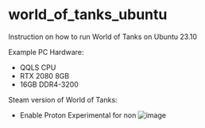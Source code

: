 # world_of_tanks_ubuntu
Instruction on how to run World of Tanks on Ubuntu 23.10

Example PC Hardware:
- QQLS CPU
- RTX 2080 8GB
- 16GB DDR4-3200

Steam version of World of Tanks:
- Enable Proton Experimental for non
![image](https://github.com/brokeDude2901/world_of_tanks_ubuntu/assets/46110534/40007dc4-0c34-49b9-b1ef-6d97507f8d0b)
